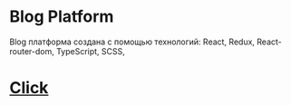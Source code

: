 # Blog Platform

Blog платформа создана с помощью технологий: React, Redux, React-router-dom, TypeScript, SCSS,

# [Click](blog-sayu47.vercel.app)
